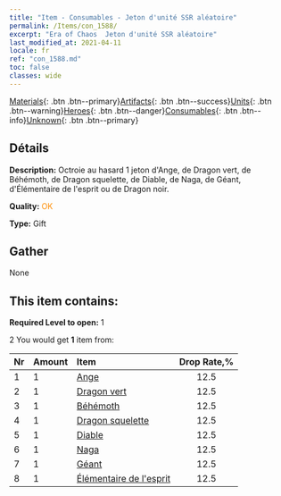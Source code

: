 ```yaml
---
title: "Item - Consumables - Jeton d'unité SSR aléatoire"
permalink: /Items/con_1588/
excerpt: "Era of Chaos  Jeton d'unité SSR aléatoire"
last_modified_at: 2021-04-11
locale: fr
ref: "con_1588.md"
toc: false
classes: wide
---
```

 [Materials](/fr/Items/){: .btn .btn--primary}[Artifacts](/fr/Items/Artifacts/){: .btn .btn--success}[Units](/fr/Items/Units/){: .btn .btn--warning}[Heroes](/fr/Items/Heroes/){: .btn .btn--danger}[Consumables](/fr/Items/Consumables/){: .btn .btn--info}[Unknown](/fr/Items/Unknown/){: .btn .btn--primary}

## Détails
 **Description:** Octroie au hasard 1 jeton d'Ange, de Dragon vert, de Béhémoth, de Dragon squelette, de Diable, de Naga, de Géant, d'Élémentaire de l'esprit ou de Dragon noir.

 **Quality:** <span style="color: #FF8C00">OK</span>

 **Type:** Gift

## Gather

  None

## This item contains:

 **Required Level to open:** 1

 2 You would get **1** item  from:

  | Nr | Amount |     Item    | Drop Rate,% |
  |:---|:-------|:------------|:---------:|
  | 1 | 1 | [Ange](/fr/Items/unt_196/) | 12.5 | 
  | 2 | 1 | [Dragon vert](/fr/Items/unt_205/) | 12.5 | 
  | 3 | 1 | [Béhémoth](/fr/Items/unt_223/) | 12.5 | 
  | 4 | 1 | [Dragon squelette](/fr/Items/unt_214/) | 12.5 | 
  | 5 | 1 | [Diable](/fr/Items/unt_232/) | 12.5 | 
  | 6 | 1 | [Naga](/fr/Items/unt_240/) | 12.5 | 
  | 7 | 1 | [Géant ](/fr/Items/unt_241/) | 12.5 | 
  | 8 | 1 | [Élémentaire de l'esprit](/fr/Items/unt_267/) | 12.5 | 
